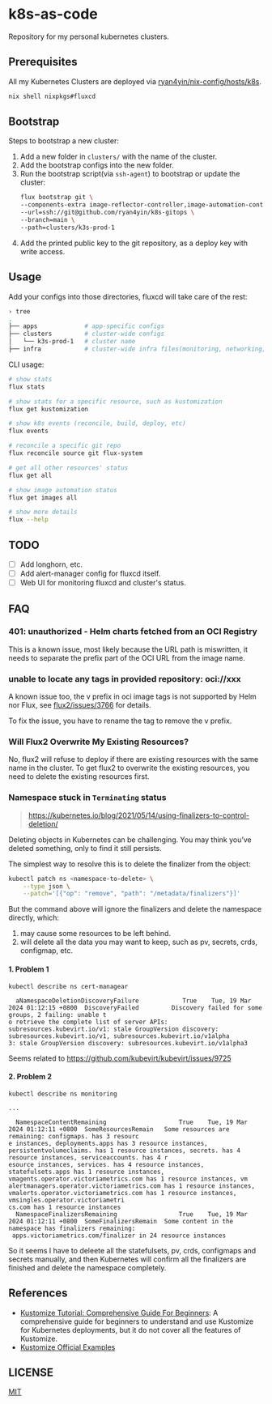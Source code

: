# k8s-as-code

Repository for my personal kubernetes clusters.

## Prerequisites

All my Kubernetes Clusters are deployed via [ryan4yin/nix-config/hosts/k8s](https://github.com/ryan4yin/nix-config/tree/main/hosts/k8s).

```bash
nix shell nixpkgs#fluxcd
```

## Bootstrap

Steps to bootstrap a new cluster:

1. Add a new folder in `clusters/` with the name of the cluster.
1. Add the bootstrap configs into the new folder.
1. Run the bootstrap script(via `ssh-agent`) to bootstrap or update the cluster:
   ```bash
   flux bootstrap git \
   --components-extra image-reflector-controller,image-automation-controller \
   --url=ssh://git@github.com/ryan4yin/k8s-gitops \
   --branch=main \
   --path=clusters/k3s-prod-1
   ```
1. Add the printed public key to the git repository, as a deploy key with write access.

## Usage

Add your configs into those directories, fluxcd will take care of the rest:

```bash
› tree
.
├── apps             # app-specific configs
├── clusters         # cluster-wide configs
│   └── k3s-prod-1   # cluster name
├── infra            # cluster-wide infra files(monitoring, networking, certificates, etc.)
```

CLI usage:

```bash
# show stats
flux stats

# show stats for a specific resource, such as kustomization
flux get kustomization

# show k8s events (reconcile, build, deploy, etc)
flux events

# reconcile a specific git repo
flux reconcile source git flux-system

# get all other resources' status
flux get all

# show image automation status
flux get images all

# show more details
flux --help
```

## TODO

- [ ] Add longhorn, etc.
- [ ] Add alert-manager config for fluxcd itself.
- [ ] Web UI for monitoring fluxcd and cluster's status.

## FAQ

### 401: unauthorized - Helm charts fetched from an OCI Registry

This is a known issue, most likely because the URL path is miswritten, it needs to separate the prefix part of the OCI URL from the image name.

### unable to locate any tags in provided repository: oci://xxx

A known issue too, the v prefix in oci image tags is not supported by Helm nor Flux, see [flux2/issues/3766](https://github.com/fluxcd/flux2/issues/3766) for details.

To fix the issue, you have to rename the tag to remove the v prefix.

### Will Flux2 Overwrite My Existing Resources?

No, flux2 will refuse to deploy if there are existing resources with the same name in the cluster.
To get flux2 to overwrite the existing resources, you need to delete the existing resources first.

### Namespace stuck in `Terminating` status

> https://kubernetes.io/blog/2021/05/14/using-finalizers-to-control-deletion/

Deleting objects in Kubernetes can be challenging. 
You may think you’ve deleted something, only to find it still persists. 

The simplest way to resolve this is to delete the finalizer from the object:

```bash
kubectl patch ns <namespace-to-delete> \
    --type json \
    --patch='[{"op": "remove", "path": "/metadata/finalizers"}]'
```

But the command above will ignore the finalizers and delete the namespace directly, which:

1. may cause some resources to be left behind.
2. will delete all the data you may want to keep, such as pv, secrets, crds, configmap, etc.


#### 1. Problem 1

```
kubectl describe ns cert-managear

  aNamespaceDeletionDiscoveryFailure            True    Tue, 19 Mar 2024 01:12:15 +0800  DiscoveryFailed         Discovery failed for some groups, 2 failing: unable t
o retrieve the complete list of server APIs: subresources.kubevirt.io/v1: stale GroupVersion discovery: subresources.kubevirt.io/v1, subresources.kubevirt.io/v1alpha
3: stale GroupVersion discovery: subresources.kubevirt.io/v1alpha3
```

Seems related to <https://github.com/kubevirt/kubevirt/issues/9725>

#### 2. Problem 2

```
kubectl describe ns monitoring

...

  NamespaceContentRemaining                    True    Tue, 19 Mar 2024 01:12:11 +0800  SomeResourcesRemain   Some resources are remaining: configmaps. has 3 resourc
e instances, deployments.apps has 3 resource instances, persistentvolumeclaims. has 1 resource instances, secrets. has 4 resource instances, serviceaccounts. has 4 r
esource instances, services. has 4 resource instances, statefulsets.apps has 1 resource instances, vmagents.operator.victoriametrics.com has 1 resource instances, vm
alertmanagers.operator.victoriametrics.com has 1 resource instances, vmalerts.operator.victoriametrics.com has 1 resource instances, vmsingles.operator.victoriametri
cs.com has 1 resource instances
  NamespaceFinalizersRemaining                 True    Tue, 19 Mar 2024 01:12:11 +0800  SomeFinalizersRemain  Some content in the namespace has finalizers remaining:
 apps.victoriametrics.com/finalizer in 24 resource instances
```

So it seems I have to deleete all the statefulsets, pv, crds, configmaps and secrets manually,
and then Kubernetes will confirm all the finalizers are finished and delete the namespace completely.


## References

- [Kustomize Tutorial: Comprehensive Guide For Beginners](https://devopscube.com/kustomize-tutorial/): A comprehensive guide for beginners to understand and use Kustomize for Kubernetes deployments, but it do not cover all the features of Kustomize.
- [Kustomize Official Examples](https://github.com/kubernetes-sigs/kustomize/blob/master/examples/README.md)


## LICENSE

[MIT](LICENSE)
